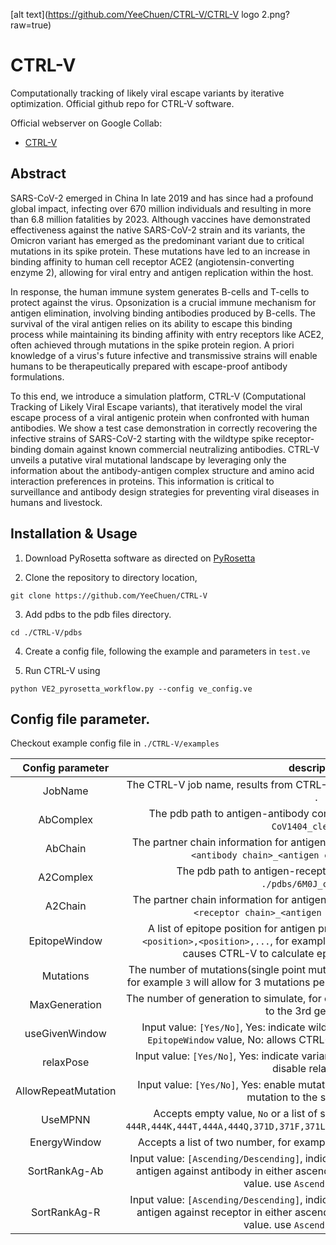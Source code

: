 [alt text](https://github.com/YeeChuen/CTRL-V/CTRL-V logo 2.png?raw=true)
# CTRL-V
Computationally tracking of likely viral escape variants by iterative optimization. Official github repo for CTRL-V software.

Official webserver on Google Collab:
- [CTRL-V](https://colab.research.google.com/drive/1YWHpwb-8hn7VPOSCAl4jMeRXOJn1zt8m?usp=sharing)

## Abstract

SARS-CoV-2 emerged in China In late 2019 and has since had a profound global impact, infecting over 670 million individuals and resulting in more than 6.8 million fatalities by 2023. Although vaccines have demonstrated effectiveness against the native SARS-CoV-2 strain and its variants, the Omicron variant has emerged as the predominant variant due to critical mutations in its spike protein. These mutations have led to an increase in binding affinity to human cell receptor ACE2 (angiotensin-converting enzyme 2), allowing for viral entry and antigen replication within the host. 

In response, the human immune system generates B-cells and T-cells to protect against the virus. Opsonization is a crucial immune mechanism for antigen elimination, involving binding antibodies produced by B-cells. The survival of the viral antigen relies on its ability to escape this binding process while maintaining its binding affinity with entry receptors like ACE2, often achieved through mutations in the spike protein region. A priori knowledge of a virus's future infective and transmissive strains will enable humans to be therapeutically prepared with escape-proof antibody formulations. 

To this end, we introduce a simulation platform, CTRL-V (Computational Tracking of Likely Viral Escape variants), that iteratively model the viral escape process of a viral antigenic protein when confronted with human antibodies. We show a test case demonstration in correctly recovering the infective strains of SARS-CoV-2 starting with the wildtype spike receptor-binding domain against known commercial neutralizing antibodies. CTRL-V unveils a putative viral mutational landscape by leveraging only the information about the antibody-antigen complex structure and amino acid interaction preferences in proteins. This information is critical to surveillance and antibody design strategies for preventing viral diseases in humans and livestock.

## Installation & Usage

1. Download PyRosetta software as directed on [PyRosetta](https://www.pyrosetta.org/downloads)

2. Clone the repository to directory location,

```
git clone https://github.com/YeeChuen/CTRL-V
```

3. Add pdbs to the pdb files directory.
```
cd ./CTRL-V/pdbs
```

4. Create a config file, following the example and parameters in ```test.ve```

5. Run CTRL-V using
```
python VE2_pyrosetta_workflow.py --config ve_config.ve
```

## Config file parameter.

Checkout example config file in ```./CTRL-V/examples```

| Config parameter | description |
| :---:   | :---: |
| JobName | The CTRL-V job name, results from CTRL-V will be saved in a new directory with <JobName>. |
| AbComplex |  The pdb path to antigen-antibody complex file, for example ```./pdbs/LY-CoV1404_clean.pdb```.  |
| AbChain |  The partner chain information for antigen-antibody complex given, use format ```<antibody chain>_<antigen chain>```, for example ```AB_C```.  |
| A2Complex |  The pdb path to antigen-receptor complex file, for example ```./pdbs/6M0J_clean.pdb```.  |
| A2Chain |  The partner chain information for antigen-receptor complex given, use format ```<receptor chain>_<antigen chain>```, for example ```A_E```.  |
| EpitopeWindow |  A list of epitope position for antigen protein in both complex, use format ```<position>,<position>,...```, for example ```444,371,368,446```. Empty input will causes CTRL-V to calculate epitope windows on its own. |
| Mutations |  The number of mutations(single point mutation) for each parent antigen protein, for example ```3``` will allow for 3 mutations per wildtype/variants in each generation. |
| MaxGeneration |  The number of generation to simulate, for example ```3``` will simulate mutation for up to the 3rd generation. |
| useGivenWindow |  Input value: ```[Yes/No]```, Yes: indicate wildtype/variants will always use given ```EpitopeWindow``` value, No: allows CTRL-V to recalculate Epitope Window. |
| relaxPose |  Input value: ```[Yes/No]```, Yes: indicate variants will be relax using PyRosetta, No: disable relax pose.  |
| AllowRepeatMutation |  Input value: ```[Yes/No]```, Yes: enable mutation to the same position, No: disable mutation to the same position  |
| UseMPNN |  Accepts empty value, ```No``` or a list of single point mutation, for example ```444R,444K,444T,444A,444Q,371D,371F,371L,371N,368I,368V,368L,446G,446S,446N```.  |
| EnergyWindow |  Accepts a list of two number, for example ```-100,100```, use ```-100,100``` as default. |
| SortRankAg-Ab |  Input value: ```[Ascending/Descending]```, indicate ranking single point mutations for antigen against antibody in either ascending or descending based on energy value. use ```Ascending``` as default  |
| SortRankAg-R |  Input value: ```[Ascending/Descending]```, indicate ranking single point mutations for antigen against receptor in either ascending or descending based on energy value. use ```Ascending``` as default  |

